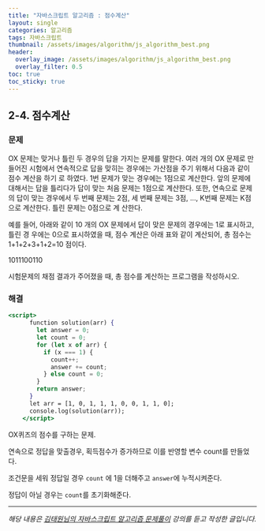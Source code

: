 ```yaml
---
title: "자바스크립트 알고리즘 : 점수계산"
layout: single
categories: 알고리즘
tags: 자바스크립트
thumbnail: /assets/images/algorithm/js_algorithm_best.png
header:
  overlay_image: /assets/images/algorithm/js_algorithm_best.png
  overlay_filter: 0.5
toc: true
toc_sticky: true
---
```


## 2-4. 점수계산

### 문제

OX 문제는 맞거나 틀린 두 경우의 답을 가지는 문제를 말한다. 여러 개의 OX 문제로 만들어진
시험에서 연속적으로 답을 맞히는 경우에는 가산점을 주기 위해서 다음과 같이 점수 계산을 하기
로 하였다. 1번 문제가 맞는 경우에는 1점으로 계산한다. 앞의 문제에 대해서는 답을 틀리다가
답이 맞는 처음 문제는 1점으로 계산한다. 또한, 연속으로 문제의 답이 맞는 경우에서 두 번째
문제는 2점, 세 번째 문제는 3점, ..., K번째 문제는 K점으로 계산한다. 틀린 문제는 0점으로 계
산한다.

예를 들어, 아래와 같이 10 개의 OX 문제에서 답이 맞은 문제의 경우에는 1로 표시하고, 틀린 경
우에는 0으로 표시하였을 때, 점수 계산은 아래 표와 같이 계산되어, 총 점수는
1+1+2+3+1+2=10 점이다.

1011100110

시험문제의 채점 결과가 주어졌을 때, 총 점수를 계산하는 프로그램을 작성하시오.

### 해결

```jsx
<script>
      function solution(arr) {
        let answer = 0;
        let count = 0;
        for (let x of arr) {
          if (x === 1) {
            count++;
            answer += count;
          } else count = 0;
        }
        return answer;
      }
      let arr = [1, 0, 1, 1, 1, 0, 0, 1, 1, 0];
      console.log(solution(arr));
    </script>
```

OX퀴즈의 점수를 구하는 문제.

연속으로 정답을 맞출경우, 획득점수가 증가하므로 이를 반영할 변수 count를 만들었다.

조건문을 세워 정답일 경우 `count` 에 1을 더해주고 `answer`에 누적시켜준다.

정답이 아닐 경우는 `count`를 초기화해준다.

---

_해당 내용은 [김태원님의 자바스크립트 알고리즘 문제풀이](https://www.inflearn.com/course/%EC%9E%90%EB%B0%94%EC%8A%A4%ED%81%AC%EB%A6%BD%ED%8A%B8-%EC%95%8C%EA%B3%A0%EB%A6%AC%EC%A6%98-%EB%AC%B8%EC%A0%9C%ED%92%80%EC%9D%B4/dashboard) 강의를 듣고 작성한 글입니다._
